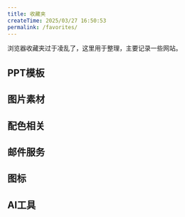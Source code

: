 ```yaml
---
title: 收藏夹
createTime: 2025/03/27 16:50:53
permalink: /favorites/
---
```


 浏览器收藏夹过于凌乱了，这里用于整理，主要记录一些网站。

## PPT模板

<CardGrid>
  <LinkCard title="第1PPT" icon="https://www.1ppt.com/favicon.ico" href="https://www.1ppt.com/" description="免费的ppt模板"/>
</CardGrid>

## 图片素材

<CardGrid>
  <LinkCard title="花瓣网" icon="https://huaban.com/favicon.ico" href="https://huaban.com/" description="国内一个素材网站"/>
  <LinkCard title="PNGFree.ai" icon="https://pngfree.ai/favicon.ico" href="https://pngfree.ai/" description="一些免扣的PNG图片"/>
  <LinkCard title="Resource Boy" icon="https://resourceboy.com/favicon.ico" href="https://resourceboy.com/" description="设计参考资源"/>
</CardGrid>

## 配色相关

<CardGrid>
  <LinkCard title="颜色代码表" icon="https://www.ysdaima.com/favicon.ico" href="https://www.ysdaima.com/" description="全面的颜色工具"/>
  <LinkCard title="uchū" icon="https://uchu.style/favicon.svg" href="https://uchu.style/" description="收录了一些简约的颜色"/>
</CardGrid>

## 邮件服务

<CardGrid>
  <LinkCard title="FakeMail" icon="https://mail.fakeact.fun/favicon.svg" href="https://mail.fakeact.fun/" description="临时邮件服务"/>
  <LinkCard title="Temp Mail" icon="https://minmail.app/favicon.ico" href="https://minmail.app/cn" description="临时邮件服务(中文版)"/>
</CardGrid>

## 图标

<CardGrid>
  <LinkCard title="iconify" icon="https://iconify.design/favicon.ico" href="https://iconify.design/" description="比较全面的图标库"/>
  <LinkCard title="fontawesome" icon="https://fontawesome.com/favicon.ico" href="https://fontawesome.com/" description="主打简约风格的图标"/>
  <LinkCard title="Developer Icons" icon="https://xandemon.github.io/developer-icons/favicon.svg" href="https://xandemon.github.io/developer-icons/" description="开发者图标库，收集了各种开发工具的图标"/>
  <LinkCard title="RealFaviconGenerator" icon="https://realfavicongenerator.net/favicon.ico" href="https://realfavicongenerator.net/" description="将图片转换成Favicon"/>
</CardGrid>

## AI工具

<CardGrid>
  <LinkCard title="SLEA.AI" icon="https://slea.ai/favicon.ico" href="https://slea.ai/zh-CN" description="AI Logo生成"/>
  <LinkCard title="Raphael AI" icon="https://raphael.app/favicon.ico" href="https://raphael.app/zh" description="AI图像生成"/>
  <LinkCard title="AI工具集" icon="https://ai-bot.cn/wp-content/uploads/2023/07/ai-bot-favicon.png" href="https://ai-bot.cn/" description="收集了国内大量AI工具"/>
  <LinkCard title="Free-QWQ" icon="https://qwq.aigpu.cn/favicon.ico" href="https://qwq.aigpu.cn/" description="免费QwQ 32B API"/>
    <LinkCard title="DeepPDF" icon="https://cdn.zbaseglobal.com/saasbox/product/icon/c5572685cae739db12ad044b8d48d900.png" href="https://deeppdf.ai/" description="AI分析、翻译PDF"/>
</CardGrid>